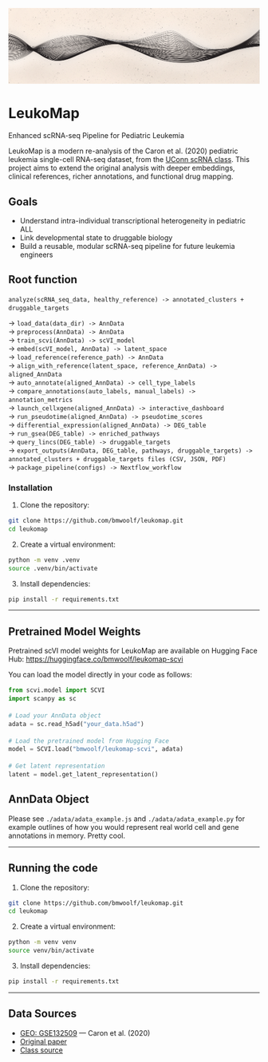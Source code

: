 ![Banner](assets/github_banner.png)

# LeukoMap

Enhanced scRNA-seq Pipeline for Pediatric Leukemia

LeukoMap is a modern re-analysis of the Caron et al. (2020) pediatric leukemia single-cell RNA-seq dataset, from the [UConn scRNA class](https://github.com/CBC-UCONN/Single-Cell-Transcriptomics). This project aims to extend the original analysis with deeper embeddings, clinical references, richer annotations, and functional drug mapping.

## Goals
- Understand intra-individual transcriptional heterogeneity in pediatric ALL
- Link developmental state to druggable biology
- Build a reusable, modular scRNA-seq pipeline for future leukemia engineers

## Root function
`analyze(scRNA_seq_data, healthy_reference) -> annotated_clusters + druggable_targets`

-> `load_data(data_dir) -> AnnData`  
-> `preprocess(AnnData) -> AnnData`  
-> `train_scvi(AnnData) -> scVI_model`  
-> `embed(scVI_model, AnnData) -> latent_space`  
-> `load_reference(reference_path) -> AnnData`  
-> `align_with_reference(latent_space, reference_AnnData) -> aligned_AnnData`  
-> `auto_annotate(aligned_AnnData) -> cell_type_labels`  
-> `compare_annotations(auto_labels, manual_labels) -> annotation_metrics`  
-> `launch_cellxgene(aligned_AnnData) -> interactive_dashboard`  
-> `run_pseudotime(aligned_AnnData) -> pseudotime_scores`  
-> `differential_expression(aligned_AnnData) -> DEG_table`  
-> `run_gsea(DEG_table) -> enriched_pathways`  
-> `query_lincs(DEG_table) -> druggable_targets`  
-> `export_outputs(AnnData, DEG_table, pathways, druggable_targets) -> annotated_clusters + druggable_targets files (CSV, JSON, PDF)`  
-> `package_pipeline(configs) -> Nextflow_workflow`   

### Installation

1. Clone the repository:
```bash
git clone https://github.com/bmwoolf/leukomap.git
cd leukomap
```

2. Create a virtual environment:
```bash
python -m venv .venv
source .venv/bin/activate
```

3. Install dependencies:
```bash
pip install -r requirements.txt
```

---

## Pretrained Model Weights

Pretrained scVI model weights for LeukoMap are available on Hugging Face Hub:
https://huggingface.co/bmwoolf/leukomap-scvi

You can load the model directly in your code as follows:
```python
from scvi.model import SCVI
import scanpy as sc

# Load your AnnData object
adata = sc.read_h5ad("your_data.h5ad")

# Load the pretrained model from Hugging Face
model = SCVI.load("bmwoolf/leukomap-scvi", adata)

# Get latent representation
latent = model.get_latent_representation()
```

## AnnData Object
Please see `./adata/adata_example.js` and `./adata/adata_example.py` for example outlines of how you would represent real world cell and gene annotations in memory. Pretty cool.

---
## Running the code

1. Clone the repository:
```bash
git clone https://github.com/bmwoolf/leukomap.git
cd leukomap
```

2. Create a virtual environment:
```bash
python -m venv venv
source venv/bin/activate
```

3. Install dependencies:
```bash
pip install -r requirements.txt
```

---

## Data Sources
- [GEO: GSE132509](https://www.ncbi.nlm.nih.gov/geo/query/acc.cgi?acc=GSE132509) — Caron et al. (2020)
- [Original paper](https://doi.org/10.1038/s41598-020-64929-x)
- [Class source](https://github.com/CBC-UCONN/Single-Cell-Transcriptomics)